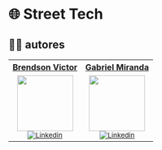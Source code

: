 # 🌐 Street Tech
## ✍🏼 autores

<table>
  <tr>
   <tr align=center>
        <th><a href="https://github.com/br3nds0n"><strong> Brendson Victor </strong><a></th>
        <th><a href="https://www.linkedin.com/in/gabriel-miranda-1b9961203/"><strong> Gabriel Miranda </strong><a></th>
  </tr>
    <td align="center">
      <a href="https://github.com/br3nds0n">
        <img src="https://user-images.githubusercontent.com/82064724/185726784-e8d151e8-29d6-4475-ba50-ca23f9429650.png" width="110"/></a><br>
        <sub>
            <a href="https://www.linkedin.com/in/brendson/" target="_blank" rel="noreferrer" rel="noopener">
              <img src="https://img.shields.io/badge/LinkedIn-0077B5?style=for-the-badge&logo=linkedin&logoColor=white" alt="Linkedin"/>
            </a></br>
          </div>
        </sub>
    </td>
      <td align="center">
      <a href="https://www.linkedin.com/in/gabriel-miranda-1b9961203/">
        <img src="https://user-images.githubusercontent.com/82064724/200137497-250f5c7b-6430-42b7-a6f3-07a69a8569c1.jpg" width="110"/></a><br>
        <sub>
            <a href="https://www.linkedin.com/in/gabriel-miranda-1b9961203/" target="_blank" rel="noreferrer" rel="noopener">
              <img src="https://img.shields.io/badge/LinkedIn-0077B5?style=for-the-badge&logo=linkedin&logoColor=white" alt="Linkedin"/>
            </a></br>
          </div>
        </sub>
    </td>
</table>
